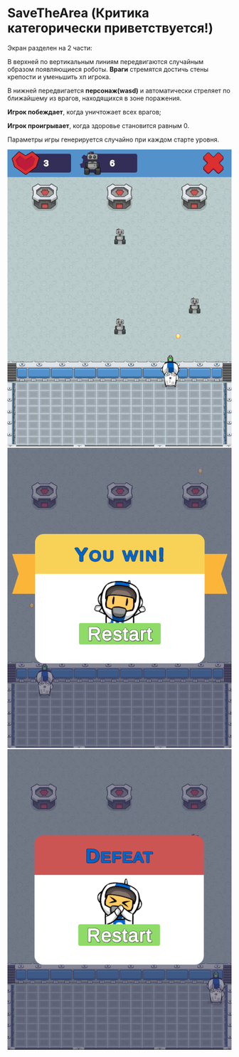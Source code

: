 # SaveTheArea (Критика категорически приветствуется!)
Экран разделен на 2 части:

В верхней по вертикальным линиям передвигаются случайным образом появляющиеся роботы. <b>Враги</b> стремятся достичь стены крепости и уменьшить хп игрока.

В нижней передвигается <b>персонаж(wasd)</b> и автоматически стреляет по ближайшему из врагов, находящихся в зоне поражения.

<b>Игрок побеждает</b>, когда уничтожает всех врагов;

<b>Игрок проигрывает</b>, когда здоровье становится равным 0.

Параметры игры генерируется случайно при каждом старте уровня.
 
![image](https://github.com/KristinaPrro/SaveTheArea/blob/ImgRead/Assets/_UI/Sprite/image_2024-12-18_21-07-06.png)
![image](https://github.com/KristinaPrro/SaveTheArea/blob/ImgRead/Assets/_UI/Sprite/image_2024-12-18_21-10-02.png)
![image](https://github.com/KristinaPrro/SaveTheArea/blob/ImgRead/Assets/_UI/Sprite/image_2024-12-18_21-10-54.png)
